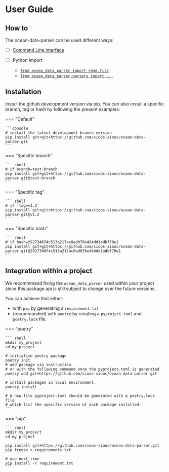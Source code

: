 # User Guide

## How to
The ocean-data-parser can be used different ways:

- [ ] [Command Line interface](cli.md)

- [ ] Python Import

    - [`from ocean_data_parser import read.file`](read.md)
    - [`from ocean_data_parser.parsers import ...`](parsers/index.md)

## Installation

Install the github development version via pip. You can also install a specific branch, tag or hash by following the present examples:

=== "Default"

    ```console
    # install the latest development branch version
    pip install git+git+https://github.com/cioos-siooc/ocean-data-parser.git
    ```

=== "Specific branch"

    ``` shell
    # if branch=test-branch
    pip install git+git+https://github.com/cioos-siooc/ocean-data-parser.git@test-branch
    ```

=== "Specific tag"


    ``` shell
    # if `tag=v1.2`
    pip install git+git+https://github.com/cioos-siooc/ocean-data-parser.git@v1.2
    ```

=== "Specific hash"

    ``` shell
    # if hash=2927346f4c513a217ac8ad076e494dd1adbf70e1
    pip install git+git+https://github.com/cioos-siooc/ocean-data-parser.git@2927346f4c513a217ac8ad076e494dd1adbf70e1
    ```

## Integration within a project

We recommmand fixing the `ocean_data_parser` used within your project since this
package api is still subject to change over the future versions.

You can achieve that either:

- with `pip` by generating a `requirement.txt`
- (recommanded) with `poetry` by creating a `pyproject.toml` and `poetry.lock` file.

=== "poetry"

    ``` shell
    mkdir my_project
    cd my_project

    # initialize poetry package 
    poetry init
    # add package via instruction 
    # or with the following command once the pyproject.toml is generated
    poetry add git+https://github.com/cioos-siooc/ocean-data-parser.git

    # install packages in local environment.
    poetry install

    # A new file pyproject.toml should be generated with a poetry.lock file 
    # which list the specific version of each package installed. 
    ```

=== "pip"

    ``` shell
    mkdir my_project
    cd my_project

    pip install git+https://github.com/cioos-siooc/ocean-data-parser.git
    pip freeze > requirements.txt

    # use next time
    pip install -r requirement.txt
    ```
